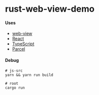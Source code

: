 # rust-web-view-demo

#### Uses
- [web-view](https://github.com/Boscop/web-view)
- [React](https://github.com/facebook/react/)
- [TypeScript](https://github.com/microsoft/typescript)
- [Parcel](https://github.com/parcel-bundler/parcel)

#### Debug
```shell
# js-src
yarn && yarn run build

# root
cargo run
```

